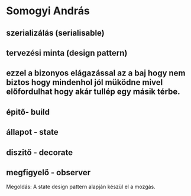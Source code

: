 # Somogyi András
## szerializálás (serialisable)
## tervezési minta (design pattern)
## ezzel a bizonyos elágazással az a baj hogy nem biztos hogy mindenhol jól müködne mivel előfordulhat hogy akár tullép egy másik térbe.
## épitő- build
## állapot - state
## diszitő - decorate
## megfigyelő - observer

Megoldás:
A state design pattern alapján készül el a mozgás.